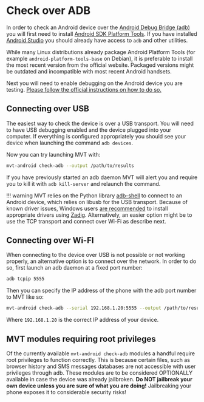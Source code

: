 # Check over ADB

In order to check an Android device over the [Android Debug Bridge (adb)](https://developer.android.com/studio/command-line/adb) you will first need to install [Android SDK Platform Tools](https://developer.android.com/studio/releases/platform-tools). If you have installed [Android Studio](https://developer.android.com/studio/) you should already have access to `adb` and other utilities.

While many Linux distributions already package Android Platform Tools (for example `android-platform-tools-base` on Debian), it is preferable to install the most recent version from the official website. Packaged versions might be outdated and incompatible with most recent Android handsets.

Next you will need to enable debugging on the Android device you are testing. [Please follow the official instructions on how to do so.](https://developer.android.com/studio/command-line/adb)

## Connecting over USB

The easiest way to check the device is over a USB transport. You will need to have USB debugging enabled and the device plugged into your computer. If everything is configured appropriately you should see your device when launching the command `adb devices`.

Now you can try launching MVT with:

```bash
mvt-android check-adb --output /path/to/results
```

If you have previously started an adb daemon MVT will alert you and require you to kill it with `adb kill-server` and relaunch the command.

!!! warning
    MVT relies on the Python library [adb-shell](https://pypi.org/project/adb-shell/) to connect to an Android device, which relies on libusb for the USB transport. Because of known driver issues, Windows users [are recommended](https://github.com/JeffLIrion/adb_shell/issues/118) to install appropriate drivers using [Zadig](https://zadig.akeo.ie/). Alternatively, an easier option might be to use the TCP transport and connect over Wi-Fi as describe next.

## Connecting over Wi-FI

When connecting to the device over USB is not possible or not working properly, an alternative option is to connect over the network. In order to do so, first launch an adb daemon at a fixed port number:

```bash
adb tcpip 5555
```

Then you can specify the IP address of the phone with the adb port number to MVT like so:

```bash
mvt-android check-adb --serial 192.168.1.20:5555 --output /path/to/results
```

Where `192.168.1.20` is the correct IP address of your device.

## MVT modules requiring root privileges

Of the currently available `mvt-android check-adb` modules a handful require root privileges to function correctly. This is because certain files, such as browser history and SMS messages databases are not accessible with user privileges through adb. These modules are to be considered OPTIONALLY available in case the device was already jailbroken. **Do NOT jailbreak your own device unless you are sure of what you are doing!** Jailbreaking your phone exposes it to considerable security risks!

